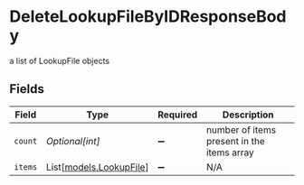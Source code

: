 # DeleteLookupFileByIDResponseBody

a list of LookupFile objects


## Fields

| Field                                              | Type                                               | Required                                           | Description                                        |
| -------------------------------------------------- | -------------------------------------------------- | -------------------------------------------------- | -------------------------------------------------- |
| `count`                                            | *Optional[int]*                                    | :heavy_minus_sign:                                 | number of items present in the items array         |
| `items`                                            | List[[models.LookupFile](../models/lookupfile.md)] | :heavy_minus_sign:                                 | N/A                                                |